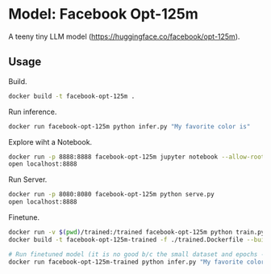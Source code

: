 # Model: Facebook Opt-125m

A teeny tiny LLM model (https://huggingface.co/facebook/opt-125m).

## Usage

Build.

```sh
docker build -t facebook-opt-125m .
```

Run inference.

```sh
docker run facebook-opt-125m python infer.py "My favorite color is"
```

Explore wiht a Notebook.

```sh
docker run -p 8888:8888 facebook-opt-125m jupyter notebook --allow-root --ip=0.0.0.0 --NotebookApp.token='' --notebook-dir='/app'
open localhost:8888
```

Run Server.

```sh
docker run -p 8080:8080 facebook-opt-125m python serve.py
open localhost:8888
```

Finetune.

```sh
docker run -v $(pwd)/trained:/trained facebook-opt-125m python train.py ./sample-data/favorite-color-blue.jsonl
docker build -t facebook-opt-125m-trained -f ./trained.Dockerfile --build-arg=SRC_IMG=facebook-opt-125m .

# Run finetuned model (it is no good b/c the small dataset and epochs - I think).
docker run facebook-opt-125m-trained python infer.py "My favorite color is"
```
